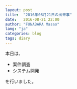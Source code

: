 ```yaml
---
layout: post
title:  "2016年08月21日の出来事"
date:   2016-08-21 22:00
author: "FUNABARA Masao"
lang: "ja"
categories: blog
tags: diary
---
```


本日は、

* 案件調査
* システム開発

を行いました。
